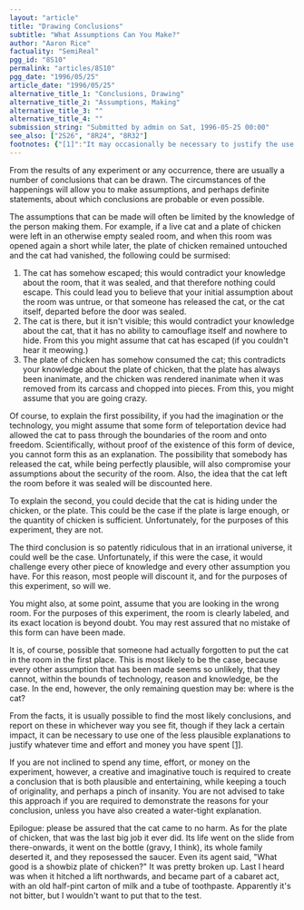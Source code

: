 ```yaml
---
layout: "article"
title: "Drawing Conclusions"
subtitle: "What Assumptions Can You Make?"
author: "Aaron Rice"
factuality: "SemiReal"
pgg_id: "8S10"
permalink: "articles/8S10"
pgg_date: "1996/05/25"
article_date: "1996/05/25"
alternative_title_1: "Conclusions, Drawing"
alternative_title_2: "Assumptions, Making"
alternative_title_3: ""
alternative_title_4: ""
submission_string: "Submitted by admin on Sat, 1996-05-25 00:00"
see_also: ["2S26", "8R24", "8R32"]
footnotes: {"[1]":"It may occasionally be necessary to justify the use of these even if they haven't been used."}
---
```

<div>
<p>From the results of any experiment or any occurrence, there are usually a number of conclusions that can be drawn. The circumstances of the happenings will allow you to make assumptions, and perhaps definite statements, about which conclusions are probable or even possible.</p>
<p>The assumptions that can be made will often be limited by the knowledge of the person making them. For example, if a live cat and a plate of chicken were left in an otherwise empty sealed room, and when this room was opened again a short while later, the plate of chicken remained untouched and the cat had vanished, the following could be surmised:</p>
<ol>
<li value="1">The cat has somehow escaped; this would contradict your knowledge about the room, that it was sealed, and that therefore nothing could escape. This could lead you to believe that your initial assumption about the room was untrue, or that someone has released the cat, or the cat itself, departed before the door was sealed.</li>
<li value="2">The cat is there, but it isn't visible; this would contradict your knowledge about the cat, that it has no ability to camouflage itself and nowhere to hide. From this you might assume that cat has escaped (if you couldn't hear it meowing.)</li>
<li value="3">The plate of chicken has somehow consumed the cat; this contradicts your knowledge about the plate of chicken, that the plate has always been inanimate, and the chicken was rendered inanimate when it was removed from its carcass and chopped into pieces. From this, you might assume that you are going crazy.</li>
</ol>
<p>Of course, to explain the first possibility, if you had the imagination or the technology, you might assume that some form of teleportation device had allowed the cat to pass through the boundaries of the room and onto freedom. Scientifically, without proof of the existence of this form of device, you cannot form this as an explanation. The possibility that somebody has released the cat, while being perfectly plausible, will also compromise your assumptions about the security of the room. Also, the idea that the cat left the room before it was sealed will be discounted here.</p>
<p>To explain the second, you could decide that the cat is hiding under the chicken, or the plate. This could be the case if the plate is large enough, or the quantity of chicken is sufficient. Unfortunately, for the purposes of this experiment, they are not.</p>
<p>The third conclusion is so patently ridiculous that in an irrational universe, it could well be the case. Unfortunately, if this were the case, it would challenge every other piece of knowledge and every other assumption you have. For this reason, most people will discount it, and for the purposes of this experiment, so will we.</p>
<p>You might also, at some point, assume that you are looking in the wrong room. For the purposes of this experiment, the room is clearly labeled, and its exact location is beyond doubt. You may rest assured that no mistake of this form can have been made.</p>
<p>It is, of course, possible that someone had actually forgotten to put the cat in the room in the first place. This is most likely to be the case, because every other assumption that has been made seems so unlikely, that they cannot, within the bounds of technology, reason and knowledge, be the case. In the end, however, the only remaining question may be: where is the cat?</p>
<p>From the facts, it is usually possible to find the most likely conclusions, and report on these in whichever way you see fit, though if they lack a certain impact, it can be necessary to use one of the less plausible explanations to justify whatever time and effort and money you have spent <a href="#footnotes.1" class="footnote-link">[1]</a>.</p>
<p>If you are not inclined to spend any time, effort, or money on the experiment, however, a creative and imaginative touch is required to create a conclusion that is both plausible and entertaining, while keeping a touch of originality, and perhaps a pinch of insanity. You are not advised to take this approach if you are required to demonstrate the reasons for your conclusion, unless you have also created a water-tight explanation.</p>
<p>Epilogue: please be assured that the cat came to no harm. As for the plate of chicken, that was the last big job it ever did. Its life went on the slide from there-onwards, it went on the bottle (gravy, I think), its whole family deserted it, and they reposessed the saucer. Even its agent said, "What good is a showbiz plate of chicken?" It was pretty broken up. Last I heard was when it hitched a lift northwards, and became part of a cabaret act, with an old half-pint carton of milk and a tube of toothpaste. Apparently it's not bitter, but I wouldn't want to put that to the test.</p>
</div>
